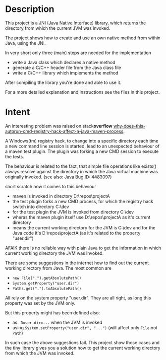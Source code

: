 # Description #

This project is a JNI (Java Native Interface) library, which returns the directory from which the current JVM was invoked.

The project shows how to create and use an own native method from within Java, using the JNI.

In very short only three (main) steps are needed for the implementation

* write a Java class which declares a native method
* generate a C/C++ header file from the Java class file
* write a C/C++ library which implements the method

After compiling the library you're done and able to use it.

For a more detailed explanation and instructions see the files in this project.


# Intent #

An interesting problem was raised on stack**overflow** [why-does-this-autorun-cmd-registry-hack-affect-a-java-maven-process](http://stackoverflow.com/questions/16249872/why-does-this-autorun-cmd-registry-hack-affect-a-java-maven-process). 

A Windows(tm) registry hack, to change into a specific directory each time a new command line session is started, lead to an unexpected behaviour of a maven test plugin. The plugin was forking a new CMD session to execute the tests.

The behaviour is related to the fact, that simple file operations like exists() always resolve against the directory in which the Java virtual machine was originally invoked. (see also: [Java Bug ID: 4483097](http://bugs.sun.com/bugdatabase/view_bug.do?bug_id=4483097))

short scratch how it comes to this behaviour

- maven is invoked in directory D:\repos\projectA
- the test plugin forks a new CMD process, for which the registry hack switch into directory C:\dev
- for the test plugin the JVM is invoked from directory C:\dev
- wheras the maven plugin itself use D:\repos\projectA as it's current directory
- means the current working directory for the JVM is C:\dev and for the Java code it's D:\repos\projectA (as it's related to the property "user.dir")

AFAIK there is no reliable way with plain Java to get the information in which current working directory the JVM was invoked.

There are some suggestions in the internet how to find out the current working directory from Java. The most common are 

- `new File(".").getAbsolutePath()`
- `System.getProperty("user.dir")`
- `Paths.get(".").toAbsolutePath()`

All rely on the system property "user.dir". They are all right, as long this property was set by the JVM only.

But this property might has been defined also:

* as `-Duser.dir=...` when the JVM is invoked
* using `System.setProperty("user.dir", "...")` (will affect only `File` not `Path`)

In such case the above suggestions fail. This project show those cases and the tiny library gives you a solution how to get the current working directory from which the JVM was invoked.
